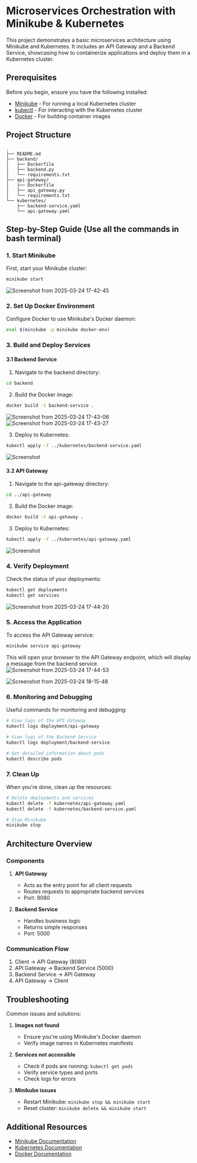 # Microservices Orchestration with Minikube & Kubernetes

This project demonstrates a basic microservices architecture using Minikube and Kubernetes. It includes an API Gateway and a Backend Service, showcasing how to containerize applications and deploy them in a Kubernetes cluster.

## Prerequisites

Before you begin, ensure you have the following installed:
- [Minikube](https://minikube.sigs.k8s.io/docs/start/) - For running a local Kubernetes cluster
- [kubectl](https://kubernetes.io/docs/tasks/tools/install-kubectl/) - For interacting with the Kubernetes cluster
- [Docker](https://docs.docker.com/get-docker/) - For building container images

## Project Structure

```
.
├── README.md
├── backend/
│   ├── Dockerfile
│   ├── backend.py
│   └── requirements.txt
├── api-gateway/
│   ├── Dockerfile
│   ├── api_gateway.py
│   └── requirements.txt
└── kubernetes/
    ├── backend-service.yaml
    └── api-gateway.yaml
```

## Step-by-Step Guide (Use all the commands in bash terminal)

### 1. Start Minikube

First, start your Minikube cluster:

```bash
minikube start
```
![Screenshot from 2025-03-24 17-42-45](https://github.com/user-attachments/assets/f675ffd8-3425-4c0e-b307-7845680a8e7b)


### 2. Set Up Docker Environment

Configure Docker to use Minikube's Docker daemon:

```bash
eval $(minikube -p minikube docker-env)
```

### 3. Build and Deploy Services

#### 3.1 Backend Service

1. Navigate to the backend directory:
```bash
cd backend
```

2. Build the Docker image:
```bash
docker build -t backend-service .
```
![Screenshot from 2025-03-24 17-43-06](https://github.com/user-attachments/assets/2f27cb82-c4fc-430e-95df-d7cfa2ea26c1)
![Screenshot from 2025-03-24 17-43-27](https://github.com/user-attachments/assets/cdfa8257-f9d3-46a6-b53a-24c2f89c8d96)

3. Deploy to Kubernetes:
```bash
kubectl apply -f ../kubernetes/backend-service.yaml
```
![Screenshot](/Microservice%20with%20Minicube%20and%20Kubectl/images/Screenshot%202025-03-21%20014834.png)

#### 3.2 API Gateway

1. Navigate to the api-gateway directory:
```bash
cd ../api-gateway
```

2. Build the Docker image:
```bash
docker build -t api-gateway .
```

3. Deploy to Kubernetes:
```bash
kubectl apply -f ../kubernetes/api-gateway.yaml
```
![Screenshot](/Microservice%20with%20Minicube%20and%20Kubectl/images/Screenshot%202025-03-21%20015036.png)

### 4. Verify Deployment

Check the status of your deployments:

```bash
kubectl get deployments
kubectl get services
```
![Screenshot from 2025-03-24 17-44-20](https://github.com/user-attachments/assets/a370075a-44ea-4799-9146-ae0ceda39b14)

### 5. Access the Application

To access the API Gateway service:

```bash
minikube service api-gateway
```
This will open your browser to the API Gateway endpoint, which will display a message from the backend service.
![Screenshot from 2025-03-24 17-44-53](https://github.com/user-attachments/assets/a51ec4b3-fda3-47e7-958a-68acee4fc31b)

![Screenshot from 2025-03-24 18-15-48](https://github.com/user-attachments/assets/fa1d1b1f-d2cf-427d-a6fa-e4c35dd7020c)


### 6. Monitoring and Debugging

Useful commands for monitoring and debugging:

```bash
# View logs of the API Gateway
kubectl logs deployment/api-gateway

# View logs of the Backend Service
kubectl logs deployment/backend-service

# Get detailed information about pods
kubectl describe pods
```

### 7. Clean Up

When you're done, clean up the resources:

```bash
# Delete deployments and services
kubectl delete -f kubernetes/api-gateway.yaml
kubectl delete -f kubernetes/backend-service.yaml

# Stop Minikube
minikube stop
```


## Architecture Overview

### Components

1. **API Gateway**
   - Acts as the entry point for all client requests
   - Routes requests to appropriate backend services
   - Port: 8080

2. **Backend Service**
   - Handles business logic
   - Returns simple responses
   - Port: 5000

### Communication Flow

1. Client → API Gateway (8080)
2. API Gateway → Backend Service (5000)
3. Backend Service → API Gateway
4. API Gateway → Client

## Troubleshooting

Common issues and solutions:

1. **Images not found**
   - Ensure you're using Minikube's Docker daemon
   - Verify image names in Kubernetes manifests

2. **Services not accessible**
   - Check if pods are running: `kubectl get pods`
   - Verify service types and ports
   - Check logs for errors

3. **Minikube issues**
   - Restart Minikube: `minikube stop && minikube start`
   - Reset cluster: `minikube delete && minikube start`

## Additional Resources

- [Minikube Documentation](https://minikube.sigs.k8s.io/docs/)
- [Kubernetes Documentation](https://kubernetes.io/docs/)
- [Docker Documentation](https://docs.docker.com/)
